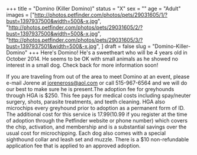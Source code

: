 +++
title = "Domino (Killer Domino)"
status = "X"
sex = ""
age = "Adult"
images = ["http://photos.petfinder.com/photos/pets/29031605/1/?bust=1397937500&width=500&-x.jpg",
"http://photos.petfinder.com/photos/pets/29031605/2/?bust=1397937500&width=500&-x.jpg",
"http://photos.petfinder.com/photos/pets/29031605/3/?bust=1397937501&width=500&-x.jpg",
]
draft = false
slug = "Domino-Killer-Domino"
+++
Here's Domino! He's a sweetheart who will be 4 years old in October 2014. He seems to be OK with small animals as he showed no interest in a small dog. Check back for more information soon!


If you are traveling from out of the area to meet Domino at an event, please e-mail Jorene at joreneross@aol.com or call 515-967-6564 and we will do our best to make sure he is present.The adoption fee for greyhounds through HGA is $250. This fee pays for medical costs including spay/neuter surgery, shots, parasite treatments, and teeth cleaning. HGA also microchips every greyhound prior to adoption as a permanent form of ID. The additional cost for this service is $17.99 ($10.99 if you register at the time of adoption through the Petfinder website or phone number) which covers the chip, activation, and membership and is a substantial savings over the usual cost for microchipping. Each dog also comes with a special sighthound collar and leash set and muzzle. There is a $10 non-refundable application fee that is applied to an approved adoption.
